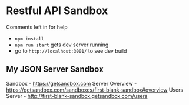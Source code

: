 # Restful API Sandbox

Comments left in for help

* `npm install`
* `npm run start` gets dev server running
* go to `http://localhost:3001/` to see dev build

## My JSON Server Sandbox

Sandbox - https://getsandbox.com
Server Overview - https://getsandbox.com/sandboxes/first-blank-sandbox#overview
Users Server - http://first-blank-sandbox.getsandbox.com/users